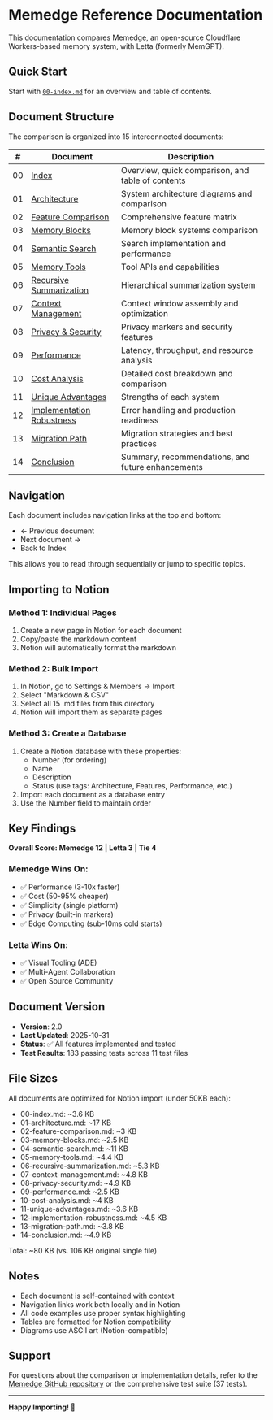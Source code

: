 # Memedge Reference Documentation

This documentation compares Memedge, an open-source Cloudflare Workers-based memory system, with Letta (formerly MemGPT).

## Quick Start

Start with [`00-index.md`](00-index.md) for an overview and table of contents.

## Document Structure

The comparison is organized into 15 interconnected documents:

| # | Document | Description |
|---|----------|-------------|
| 00 | [Index](00-index.md) | Overview, quick comparison, and table of contents |
| 01 | [Architecture](01-architecture.md) | System architecture diagrams and comparison |
| 02 | [Feature Comparison](02-feature-comparison.md) | Comprehensive feature matrix |
| 03 | [Memory Blocks](03-memory-blocks.md) | Memory block systems comparison |
| 04 | [Semantic Search](04-semantic-search.md) | Search implementation and performance |
| 05 | [Memory Tools](05-memory-tools.md) | Tool APIs and capabilities |
| 06 | [Recursive Summarization](06-recursive-summarization.md) | Hierarchical summarization system |
| 07 | [Context Management](07-context-management.md) | Context window assembly and optimization |
| 08 | [Privacy & Security](08-privacy-security.md) | Privacy markers and security features |
| 09 | [Performance](09-performance.md) | Latency, throughput, and resource analysis |
| 10 | [Cost Analysis](10-cost-analysis.md) | Detailed cost breakdown and comparison |
| 11 | [Unique Advantages](11-unique-advantages.md) | Strengths of each system |
| 12 | [Implementation Robustness](12-implementation-robustness.md) | Error handling and production readiness |
| 13 | [Migration Path](13-migration-path.md) | Migration strategies and best practices |
| 14 | [Conclusion](14-conclusion.md) | Summary, recommendations, and future enhancements |

## Navigation

Each document includes navigation links at the top and bottom:
- ← Previous document
- Next document →
- Back to Index

This allows you to read through sequentially or jump to specific topics.

## Importing to Notion

### Method 1: Individual Pages

1. Create a new page in Notion for each document
2. Copy/paste the markdown content
3. Notion will automatically format the markdown

### Method 2: Bulk Import

1. In Notion, go to Settings & Members → Import
2. Select "Markdown & CSV"
3. Select all 15 .md files from this directory
4. Notion will import them as separate pages

### Method 3: Create a Database

1. Create a Notion database with these properties:
   - Number (for ordering)
   - Name
   - Description
   - Status (use tags: Architecture, Features, Performance, etc.)
2. Import each document as a database entry
3. Use the Number field to maintain order

## Key Findings

**Overall Score: Memedge 12 | Letta 3 | Tie 4**

### Memedge Wins On:
- ✅ Performance (3-10x faster)
- ✅ Cost (50-95% cheaper)
- ✅ Simplicity (single platform)
- ✅ Privacy (built-in markers)
- ✅ Edge Computing (sub-10ms cold starts)

### Letta Wins On:
- ✅ Visual Tooling (ADE)
- ✅ Multi-Agent Collaboration
- ✅ Open Source Community

## Document Version

- **Version**: 2.0
- **Last Updated**: 2025-10-31
- **Status**: ✅ All features implemented and tested
- **Test Results**: 183 passing tests across 11 test files

## File Sizes

All documents are optimized for Notion import (under 50KB each):

- 00-index.md: ~3.6 KB
- 01-architecture.md: ~17 KB
- 02-feature-comparison.md: ~3 KB
- 03-memory-blocks.md: ~2.5 KB
- 04-semantic-search.md: ~11 KB
- 05-memory-tools.md: ~4.4 KB
- 06-recursive-summarization.md: ~5.3 KB
- 07-context-management.md: ~4.8 KB
- 08-privacy-security.md: ~4.9 KB
- 09-performance.md: ~2.5 KB
- 10-cost-analysis.md: ~4 KB
- 11-unique-advantages.md: ~3.6 KB
- 12-implementation-robustness.md: ~4.5 KB
- 13-migration-path.md: ~3.8 KB
- 14-conclusion.md: ~4.9 KB

Total: ~80 KB (vs. 106 KB original single file)

## Notes

- Each document is self-contained with context
- Navigation links work both locally and in Notion
- All code examples use proper syntax highlighting
- Tables are formatted for Notion compatibility
- Diagrams use ASCII art (Notion-compatible)

## Support

For questions about the comparison or implementation details, refer to the [Memedge GitHub repository](https://github.com/yourusername/memedge) or the comprehensive test suite (37 tests).

---

**Happy Importing! 🚀**

